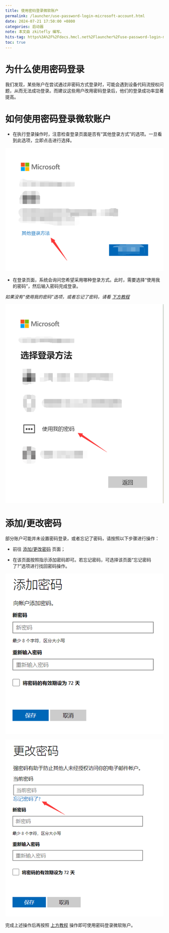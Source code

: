 ```yaml
---
title: 使用密码登录微软账户
permalink: /launcher/use-password-login-microsoft-account.html
date: 2024-07-21 17:50:00 +0800
categories: 启动器
note: 本文由 zkitefly 编写。
hits-tag: https%3A%2F%2Fdocs.hmcl.net%2Flauncher%2Fuse-password-login-microsoft-account.html
toc: true
---
```


# 为什么使用密码登录

我们发现，某些账户在尝试通过非密码方式登录时，可能会遇到设备代码流授权问题，从而无法成功登录。而建议这些用户改用密码登录后，他们的登录成功率显著提高。

# 如何使用密码登录微软账户

- 在执行登录操作时，注意检查登录页面是否有“其他登录方式”的选项。一旦看到此选项，立即点击进行选择。

![点击“其他登录方法”选项](/assets/img/docs/use-password-login-microsoft-account/1.png)

- 在登录页面，系统会询问您希望采用哪种登录方式。此时，需要选择“使用我的密码”，然后输入密码完成登录。

_如果没有“使用我的密码”选项，或者忘记了密码，请看 [下方教程](#添加更改密码)_

![选择“使用我的密码”](/assets/img/docs/use-password-login-microsoft-account/2.png)

# 添加/更改密码

部分账户可能并未设置密码登录，或者忘记了密码，请按照以下步骤进行操作：

- 前往 [添加/更改密码](https://account.live.com/password/Change) 页面；

- 在该页面按照指示添加密码即可。若忘记密码，可选择该页面“忘记密码了?”选项进行找回密码操作。

![添加密码](/assets/img/docs/use-password-login-microsoft-account/3.png)

![修改密码](/assets/img/docs/use-password-login-microsoft-account/4.png)

完成上述操作后再按照 [上方教程](#如何使用密码登录微软账户) 操作即可使用密码登录微软账户。
